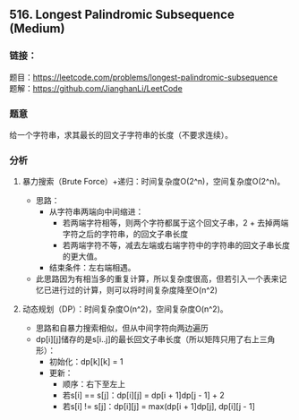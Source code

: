 ## 516. Longest Palindromic Subsequence (Medium)

### **链接**：
题目：https://leetcode.com/problems/longest-palindromic-subsequence  
题解：https://github.com/JianghanLi/LeetCode

### **题意**
给一个字符串，求其最长的回文子字符串的长度（不要求连续）。


### **分析**  
1. 暴力搜索（Brute Force）+递归：时间复杂度O(2^n)，空间复杂度O(2^n)。
	- 思路：
		- 从字符串两端向中间缩进：
			- 若两端字符相等，则两个字符都属于这个回文子串，2 + 去掉两端字符之后的字符串，的回文子串长度
			- 若两端字符不等，减去左端或右端字符中的字符串的回文子串长度的更大值。
		- 结束条件：左右端相遇。
	- 此思路因为有相当多的重复计算，所以复杂度很高，但若引入一个表来记忆已进行过的计算，则可以将时间复杂度降至O(n^2)
	
2. 动态规划（DP）：时间复杂度O(n^2)，空间复杂度O(n^2)。
	- 思路和自暴力搜索相似，但从中间字符向两边遍历
	- dp[i][j]储存的是s[i..j]的最长回文子串长度（所以矩阵只用了右上三角形）：
		- 初始化：dp[k][k] = 1
		- 更新：
			- 顺序：右下至左上
			- 若s[i] == s[j]：dp[i][j] = dp[i + 1]dp[j - 1] + 2
			- 若s[i] != s[j]：dp[i][j] = max(dp[i + 1]dp[j], dp[i][j - 1]
